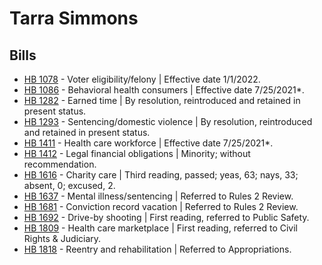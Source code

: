 # Tarra Simmons
## Bills
* [HB 1078](/bill/2021-22/hb/1078/) - Voter eligibility/felony | Effective date 1/1/2022.
* [HB 1086](/bill/2021-22/hb/1086/) - Behavioral health consumers | Effective date 7/25/2021*.
* [HB 1282](/bill/2021-22/hb/1282/) - Earned time | By resolution, reintroduced and retained in present status.
* [HB 1293](/bill/2021-22/hb/1293/) - Sentencing/domestic violence | By resolution, reintroduced and retained in present status.
* [HB 1411](/bill/2021-22/hb/1411/) - Health care workforce | Effective date 7/25/2021*.
* [HB 1412](/bill/2021-22/hb/1412/) - Legal financial obligations | Minority; without recommendation.
* [HB 1616](/bill/2021-22/hb/1616/) - Charity care | Third reading, passed; yeas, 63; nays, 33; absent, 0; excused, 2.
* [HB 1637](/bill/2021-22/hb/1637/) - Mental illness/sentencing | Referred to Rules 2 Review.
* [HB 1681](/bill/2021-22/hb/1681/) - Conviction record vacation | Referred to Rules 2 Review.
* [HB 1692](/bill/2021-22/hb/1692/) - Drive-by shooting | First reading, referred to Public Safety.
* [HB 1809](/bill/2021-22/hb/1809/) - Health care marketplace | First reading, referred to Civil Rights & Judiciary.
* [HB 1818](/bill/2021-22/hb/1818/) - Reentry and rehabilitation | Referred to Appropriations.
